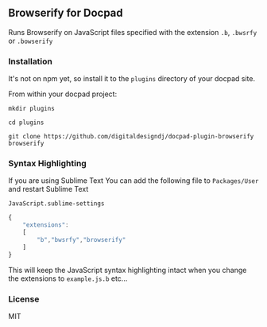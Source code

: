 ## Browserify for Docpad

Runs Browserify on JavaScript files specified with the extension `.b`, `.bwsrfy` or `.bowserify`

### Installation

It's not on npm yet, so install it to the `plugins` directory of your docpad site.

From within your docpad project:

`mkdir plugins`

`cd plugins`

`git clone https://github.com/digitaldesigndj/docpad-plugin-browserify browserify`

### Syntax Highlighting

If you are using Sublime Text You can add the following file to `Packages/User` and restart Sublime Text

`JavaScript.sublime-settings`

```JavaScript
{
    "extensions":
    [
        "b","bwsrfy","browserify"
    ]
}
```

This will keep the JavaScript syntax highlighting intact when you change the extensions to `example.js.b` etc...


### License 

MIT